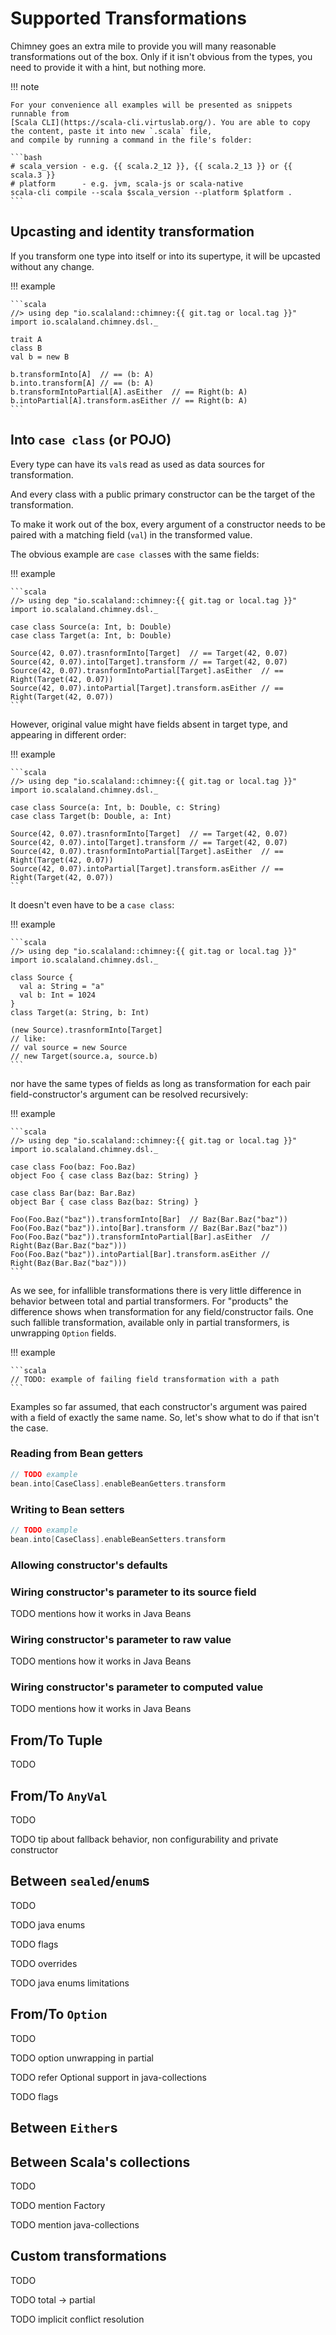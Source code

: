# Supported Transformations

Chimney goes an extra mile to provide you will many reasonable transformations out of the box. Only if it isn't obvious
from the types, you need to provide it with a hint, but nothing more.

!!! note

    For your convenience all examples will be presented as snippets runnable from
    [Scala CLI](https://scala-cli.virtuslab.org/). You are able to copy the content, paste it into new `.scala` file,
    and compile by running a command in the file's folder:

    ```bash
    # scala_version - e.g. {{ scala.2_12 }}, {{ scala.2_13 }} or {{ scala.3 }}
    # platform      - e.g. jvm, scala-js or scala-native
    scala-cli compile --scala $scala_version --platform $platform .
    ```

## Upcasting and identity transformation

If you transform one type into itself or into its supertype, it will be upcasted without any change.

!!! example

    ```scala
    //> using dep "io.scalaland::chimney:{{ git.tag or local.tag }}"
    import io.scalaland.chimney.dsl._

    trait A
    class B
    val b = new B
   
    b.transformInto[A]  // == (b: A)
    b.into.transform[A] // == (b: A)
    b.transformIntoPartial[A].asEither  // == Right(b: A)
    b.intoPartial[A].transform.asEither // == Right(b: A)
    ```

## Into `case class` (or POJO)

Every type can have its `val`s read as used as data sources for transformation.

And every class with a public primary constructor can be the target of the transformation.

To make it work out of the box, every argument of a constructor needs to be paired with a matching field (`val`) in the
transformed value.

The obvious example are `case class`es with the same fields:

!!! example

    ```scala
    //> using dep "io.scalaland::chimney:{{ git.tag or local.tag }}"
    import io.scalaland.chimney.dsl._

    case class Source(a: Int, b: Double)
    case class Target(a: Int, b: Double)

    Source(42, 0.07).trasnformInto[Target]  // == Target(42, 0.07)
    Source(42, 0.07).into[Target].transform // == Target(42, 0.07)
    Source(42, 0.07).trasnformIntoPartial[Target].asEither  // == Right(Target(42, 0.07))
    Source(42, 0.07).intoPartial[Target].transform.asEither // == Right(Target(42, 0.07))
    ```

However, original value might have fields absent in target type, and appearing in different order:

!!! example

    ```scala
    //> using dep "io.scalaland::chimney:{{ git.tag or local.tag }}"
    import io.scalaland.chimney.dsl._

    case class Source(a: Int, b: Double, c: String)
    case class Target(b: Double, a: Int)

    Source(42, 0.07).trasnformInto[Target]  // == Target(42, 0.07)
    Source(42, 0.07).into[Target].transform // == Target(42, 0.07)
    Source(42, 0.07).trasnformIntoPartial[Target].asEither  // == Right(Target(42, 0.07))
    Source(42, 0.07).intoPartial[Target].transform.asEither // == Right(Target(42, 0.07))
    ```

It doesn't even have to be a `case class`:

!!! example

    ```scala
    //> using dep "io.scalaland::chimney:{{ git.tag or local.tag }}"
    import io.scalaland.chimney.dsl._
    
    class Source {
      val a: String = "a"
      val b: Int = 1024
    }
    class Target(a: String, b: Int)

    (new Source).trasnformInto[Target]
    // like:
    // val source = new Source
    // new Target(source.a, source.b)
    ```

nor have the same types of fields as long as transformation for each pair field-constructor's argument can be resolved
recursively:

!!! example

    ```scala
    //> using dep "io.scalaland::chimney:{{ git.tag or local.tag }}"
    import io.scalaland.chimney.dsl._
    
    case class Foo(baz: Foo.Baz)
    object Foo { case class Baz(baz: String) }

    case class Bar(baz: Bar.Baz)
    object Bar { case class Baz(baz: String) }

    Foo(Foo.Baz("baz")).transformInto[Bar]  // Baz(Bar.Baz("baz"))
    Foo(Foo.Baz("baz")).into[Bar].transform // Baz(Bar.Baz("baz"))
    Foo(Foo.Baz("baz")).transformIntoPartial[Bar].asEither  // Right(Baz(Bar.Baz("baz")))
    Foo(Foo.Baz("baz")).intoPartial[Bar].transform.asEither // Right(Baz(Bar.Baz("baz")))
    ```

As we see, for infallible transformations there is very little difference in behavior between total and partial
transformers. For "products" the difference shows when transformation for any field/constructor fails. One such fallible
transformation, available only in partial transformers, is unwrapping `Option` fields.

!!! example

    ```scala
    // TODO: example of failing field transformation with a path
    ```

Examples so far assumed, that each constructor's argument was paired with a field of exactly the same name. So, let's
show what to do if that isn't the case.

### Reading from Bean getters

```scala
// TODO example
bean.into[CaseClass].enableBeanGetters.transform
```

### Writing to Bean setters

```scala
// TODO example
bean.into[CaseClass].enableBeanSetters.transform
```

### Allowing constructor's defaults

### Wiring constructor's parameter to its source field

TODO mentions how it works in Java Beans

### Wiring constructor's parameter to raw value

TODO mentions how it works in Java Beans

### Wiring constructor's parameter to computed value

TODO mentions how it works in Java Beans

## From/To Tuple

TODO

## From/To `AnyVal`

TODO

TODO tip about fallback behavior, non configurability and private constructor 

## Between `sealed`/`enum`s

TODO

TODO java enums

TODO flags

TODO overrides

TODO java enums limitations

## From/To `Option`

TODO

TODO option unwrapping in partial

TODO refer Optional support in java-collections

TODO flags

## Between `Either`s

## Between Scala's collections

TODO

TODO mention Factory

TODO mention java-collections

## Custom transformations

TODO

TODO total -> partial

TODO implicit conflict resolution
